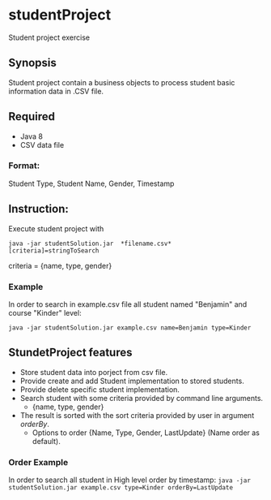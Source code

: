 # studentProject
Student project exercise

## Synopsis
Student project contain a business objects to process student basic information data in .CSV file.

## Required
* Java 8
* CSV data file

### Format:
Student Type, Student Name, Gender, Timestamp

## Instruction:
Execute student project with

`java -jar studentSolution.jar  *filename.csv* [criteria]=stringToSearch`

criteria = {name, type, gender}

### Example
In order to search in example.csv file all student named "Benjamin" and course "Kinder" level:

`java -jar studentSolution.jar example.csv name=Benjamin type=Kinder`

## StundetProject features

* Store student data into porject from csv file.
* Provide create and add Student implementation to stored students.
* Provide delete specific student implementation.
* Search student with some criteria provided by command line arguments.
  * {name, type, gender}
* The result is sorted with the sort criteria provided by user in argument *orderBy*.
  * Options to order {Name, Type, Gender, LastUpdate} (Name order as default).

### Order Example
In order to search all student in High level order by timestamp:
`java -jar studentSolution.jar example.csv type=Kinder orderBy=LastUpdate`
